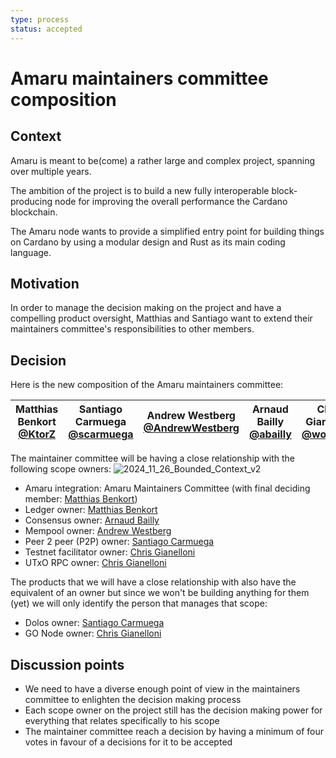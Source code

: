 ```yaml
---
type: process
status: accepted 
---
```


# Amaru maintainers committee composition

## Context

Amaru is meant to be(come) a rather large and complex project, spanning over multiple years. 

The ambition of the project is to build a new fully interoperable block-producing node for improving the overall performance the Cardano blockchain. 

The Amaru node wants to provide a simplified entry point for building things on Cardano by using a modular design and Rust as its main coding language.

## Motivation

In order to manage the decision making on the project and have a compelling product oversight, Matthias and Santiago want to extend their maintainers committee's responsibilities to other members.

## Decision

Here is the new composition of the Amaru maintainers committee:

| Matthias Benkort <br/> [@KtorZ][] | Santiago Carmuega <br/> [@scarmuega][] |Andrew Westberg <br/> [@AndrewWestberg][] |  Arnaud Bailly <br/> [@abailly][] | Chris Gianelloni <br/> [@wolf31o2][] |   Pi Lanningham <br/> [@Quantumplation][] | Sebastien Guillemot <br/> [@wolf31o2][] |
| ---                               | ---                                           | ---                            | ---                            | ---                             | ---                            | ---                             |

[@KtorZ]: https://github.com/ktorz
[@scarmuega]: https://github.com/scarmuega
[@AndrewWestberg]: https://github.com/AndrewWestberg
[@abailly]: https://github.com/abailly
[@wolf31o2]: https://github.com/wolf31o2
[@Quantumplation]: https://github.com/quantumplation
[@sebastienGllmt]: https://github.com/sebastienGllmt

The maintainer committee will be having a close relationship with the following scope owners:
![2024_11_26_Bounded_Context_v2](https://github.com/user-attachments/assets/78651029-58dc-4983-b683-740968344354)
- Amaru integration: Amaru Maintainers Committee (with final deciding member: [Matthias Benkort](https://github.com/ktorz))
- Ledger owner: [Matthias Benkort](https://github.com/ktorz)
- Consensus owner: [Arnaud Bailly](https://github.com/abailly)
- Mempool owner: [Andrew Westberg](https://github.com/AndrewWestberg)
- Peer 2 peer (P2P) owner: [Santiago Carmuega](https://github.com/scarmuega)
- Testnet facilitator owner: [Chris Gianelloni](https://github.com/wolf31o2)
- UTxO RPC owner: [Chris Gianelloni](https://github.com/wolf31o2)

The products that we will have a close relationship with also have the equivalent of an owner but since we won't be building anything for them (yet) we will only identify the person that manages that scope:
- Dolos owner: [Santiago Carmuega](https://github.com/scarmuega)
- GO Node owner: [Chris Gianelloni](https://github.com/wolf31o2)

## Discussion points

- We need to have a diverse enough point of view in the maintainers committee to enlighten the decision making process
- Each scope owner on the project still has the decision making power for everything that relates specifically to his scope
- The maintainer committee reach a decision by having a minimum of four votes in favour of a decisions for it to be accepted
